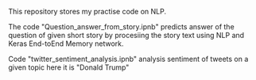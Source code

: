 This repository stores my practise code on NLP.


The code  "Question_answer_from_story.ipnb" predicts answer of the question of given short story by procesiing the story text using NLP and Keras End-toEnd Memory network.

Code "twitter_sentiment_analysis.ipnb" analysis sentiment of tweets on a given topic here it is "Donald Trump"
